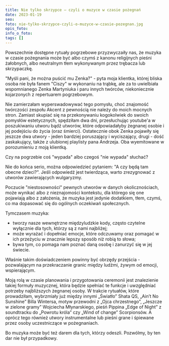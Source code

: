 ```yaml
---
title: Nie tylko skrzypce – czyli o muzyce w czasie pożegnań
date: 2023-01-19
seo: 
foto: nie-tylko-skrzypce-czyli-o-muzyce-w-czasie-pozegnan.jpg
opis_foto: 
info_o_foto: 
tags: []
---
```


Powszechnie dostępne rytuały pogrzebowe przyzwyczaiły nas, że muzyka w czasie pożegnania może być albo czymś z kanonu religijnych pieśni żałobnych, albo neutralnym tłem wykonywanym przez trębacza lub skrzypaczkę.

"Myśli pani, że można puścić mu Zenka?" - pyta moja klientka, której bliska osoba nie była fanem "Ciszy" w wykonaniu na trąbkę, ale za to uwielbiała wspomnianego Zenka Martyniuka i paru innych twórców, niekoniecznie kojarzonych z repertuarem pogrzebowym.

Nie zamierzałam wyperswadowywać tego pomysłu, choć znajomość twórczości zespołu Akcent z pewnością nie należy do moich mocnych stron. Zamiast skupiać się na przekonywaniu kogokolwiek do swoich pomysłów estetycznych, spędziłam dwa dni, przesłuchując youtube'a w poszukiwaniu utworu bądź utworów, które odpowiadałyby żegnanej osobie i jej podejściu do życia (oraz śmierci). Ostatecznie obok Zenka pojawiły się jeszcze dwa utwory - jeden bardziej poruszający i wyciszający, drugi - dość zaskakujący, także z ulubionej playlisty pana Andrzeja. Oba wyemitowane w porozumieniu z moją klientką.

Czy na pogrzebie coś "wypada" albo czegoś "nie wypada" słuchać?

Nie do końca serio, można odpowiedzieć pytaniem: "A czy będą tam obecne dzieci?". Jeśli odpowiedź jest twierdząca, warto zrezygnować z utworów zawierających wulgaryzmy.

Poczucie "niestosowności" pewnych utworów w danych okolicznościach, może wynikać albo z nieznajomości kontekstu, dla którego się one pojawiają albo z założenia, że muzyka jest jedynie dodatkiem, tłem, czymś, co ma dopasować się do ogólnych oczekiwań społecznych.

Tymczasem muzyka:

- tworzy nasze wewnętrzne międzyludzkie kody, często czytelne wyłącznie dla tych, którzy są z nami najbliżej;
- może wyrażać i dopełniać emocje, które odczuwamy oraz pomagać w ich przeżyciu w znacznie lepszy sposób niż robią to słowa;
- bywa tym, co pomaga nam poznać daną osobę i zanurzyć się w jej świecie.

Właśnie takim doświadczeniem powinny być obrzędy przejścia - pozwalającym na przekraczanie granic między ludźmi, żywym od emocji, wspierającym.

Moją rolą w czasie planowania i przygotowania ceremonii jest znalezienie takiej formuły muzycznej, która będzie spełniać te funkcje i uwzględniać potrzeby najbliższych żegnanej osoby. W trakcie rytuałów, które prowadziłam, wybrzmiały już między innymi „Światło” Shata QS, „Ain’t No Sunshine” Billa Wintersa, motyw przewodni z „Ojca chrzestnego”, „Jeszcze w zielone gramy” Wojciecha Młynarskiego, pieśń Pippina „Edge of Night” z soundtracku do „Powrotu króla” czy „Wind of change” Scorpionsów. A oprócz tego również utwory instrumentalne lub pieśni grane i śpiewane przez osoby uczestniczące w pożegnaniach.

Bo muzyka może być też darem dla tych, którzy odeszli. Pozwólmy, by ten dar nie był przypadkowy.